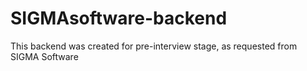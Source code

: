 # SIGMAsoftware-backend
This backend was created for pre-interview stage, as requested from SIGMA Software
